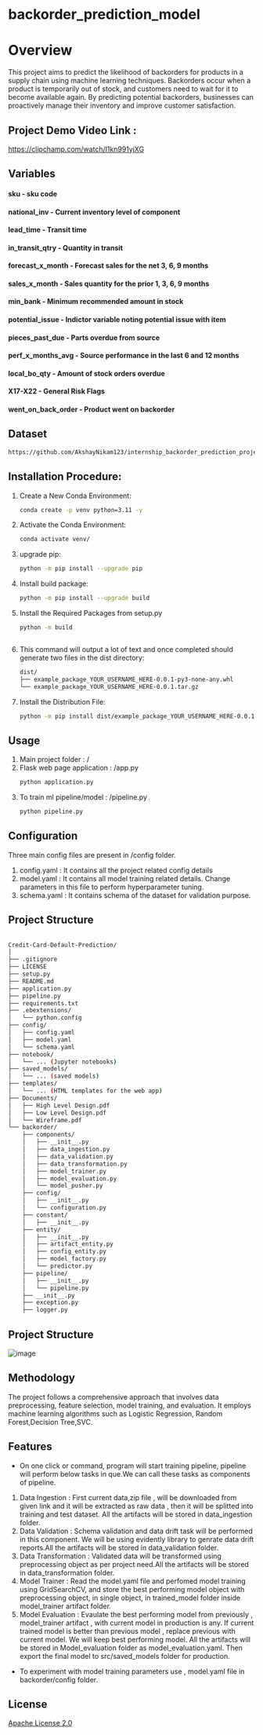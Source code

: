 # backorder_prediction_model
# Overview
This project aims to predict the likelihood of backorders for products in a supply chain using machine learning techniques. Backorders occur when a product is temporarily out of stock, and customers need to wait for it to become available again. By predicting potential backorders, businesses can proactively manage their inventory and improve customer satisfaction.

## Project Demo Video Link :
https://clipchamp.com/watch/l1kn991yjXG


## Variables
#### sku - sku code
#### national_inv - Current inventory level of component
#### lead_time - Transit time
#### in_transit_qtry - Quantity in transit
#### forecast_x_month - Forecast sales for the net 3, 6, 9 months
#### sales_x_month - Sales quantity for the prior 1, 3, 6, 9 months
#### min_bank - Minimum recommended amount in stock
#### potential_issue - Indictor variable noting potential issue with item
#### pieces_past_due - Parts overdue from source
#### perf_x_months_avg - Source performance in the last 6 and 12 months
#### local_bo_qty - Amount of stock orders overdue
#### X17-X22 - General Risk Flags
#### went_on_back_order - Product went on backorder

## Dataset
```bash
https://github.com/AkshayNikam123/internship_backorder_prediction_project/raw/main/backorderdata.csv.gz
```


## Installation Procedure:

1. Create a New Conda Environment:
   ```bash
   conda create -p venv python=3.11 -y
   ```


2. Activate the Conda Environment:
   ```bash
   conda activate venv/
   ```


3. upgrade pip:
   ```bash
   python -m pip install --upgrade pip
   ```

   
4. Install build package:
   ```bash
   python -m pip install --upgrade build
   ```

5. Install the Required Packages from setup.py
   ```bash
   python -m build



6. This command will output a lot of text and once completed should generate two files in the dist directory:
   ```bash
   dist/
   ├── example_package_YOUR_USERNAME_HERE-0.0.1-py3-none-any.whl
   └── example_package_YOUR_USERNAME_HERE-0.0.1.tar.gz
   
7. Install the Distribution File:
   ```bash
   python -m pip install dist/example_package_YOUR_USERNAME_HERE-0.0.1-py3-none-any.whl

## Usage 
1. Main project folder         : /
2. Flask web page application  : /app.py
   ```bash
   python application.py
3. To train ml pipeline/model  : /pipeline.py
   ```bash
   python pipeline.py

## Configuration
Three main config files are present in /config folder.
1. config.yaml : It contains all the project related config details
2. model.yaml : It contains all model training related details. Change parameters in this file to perform hyperparameter tuning.
3. schema.yaml : It contains schema of the dataset for validation purpose.


## Project Structure
```bash

Credit-Card-Default-Prediction/
│
├── .gitignore
├── LICENSE
├── setup.py
├── README.md
├── application.py
├── pipeline.py
├── requirements.txt
├── .ebextensions/
│   └── python.config
├── config/
│   ├── config.yaml
│   ├── model.yaml
│   └── schema.yaml
├── notebook/
│   └── ... (Jupyter notebooks)
├── saved_models/
│   └── ... (saved models)
├── templates/
│   └── ... (HTML templates for the web app)
├── Documents/
│   ├── High Level Design.pdf
│   ├── Low Level Design.pdf
│   └── Wireframe.pdf
└── backorder/
    ├── components/
    │   ├── __init__.py
    │   ├── data_ingestion.py
    │   ├── data_validation.py
    │   ├── data_transformation.py
    │   ├── model_trainer.py
    │   ├── model_evaluation.py
    │   └── model_pusher.py
    ├── config/
    │   ├── __init__.py
    │   └── configuration.py
    ├── constant/
    │   ├── __init__.py
    ├── entity/
    │   ├── __init__.py
    │   ├── artifact_entity.py
    │   ├── config_entity.py
    │   ├── model_factory.py
    │   └── predictor.py
    ├── pipeline/
    │   ├── __init__.py
    │   └── pipeline.py
    ├── __init__.py
    ├── exception.py
    ├── logger.py

```
## Project Structure
![image](https://github.com/nitin7478/Credit-Card-Default-Prediction/assets/110007283/ae03a7f4-89c9-4c78-b36b-dc86c3cb30af)



## Methodology
The project follows a comprehensive approach that involves data preprocessing, feature selection, model training, and evaluation. It employs machine learning algorithms such as Logistic Regression, Random Forest,Decision Tree,SVC.


## Features

* On one click or command, program will start training pipeline, pipeline will perform below tasks in que.We can call these tasks as components of pipeline.
1. Data Ingestion : First current data,zip file , will be downloaded from given link and it will be extracted as raw data , then it will be splitted into training and test dataset. All the artifacts will be stored in data_ingestion folder.
2. Data Validation : Schema validation and data drift task will be performed in this component. We will be using evidently library to genrate data drift reports.All the artifacts will be stored in data_validation folder.
3. Data Transformation : Validated data will be transformed using preprocessing object as per project need.All the artifacts will be stored in data_transformation folder.
4. Model Trainer : Read the model.yaml file and perfomed model training using GridSearchCV, and store the best performing model object with preprocessing object, in single object,  in trained_model folder inside model_trainer artifact folder.
5. Model Evaluation : Evaulate the best performing model from previously , model_trainer artifact , with current model in production is any. If current trained model is better than previous model , replace previous with current model. We will keep best performing model. All the artifacts will be stored in Model_evaluation folder as model_evaluation.yaml. Then export the final model to src/saved_models folder for production.
* To experiment with model training parameters use , model.yaml file in backorder/config folder.

## License

[Apache License 2.0](https://choosealicense.com/licenses/apache-2.0/)
